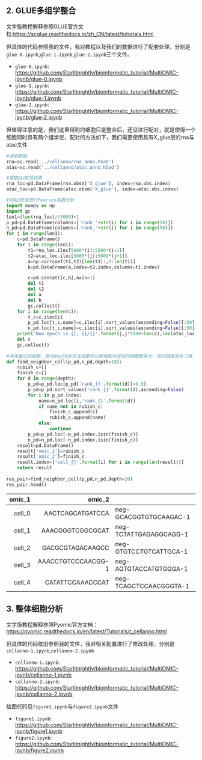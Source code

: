 ## 2. GLUE多组学整合

文字版教程解释参照GLUE官方文档:https://scglue.readthedocs.io/zh_CN/latest/tutorials.html

但具体的代码参照我的文件，我对教程以及我们的数据进行了配套处理，分别是`glue-0.ipynb`,`glue-1.ipynb`,`glue-2.ipynb`三个文件。

- `glue-0.ipynb`: https://github.com/Starlitnightly/bioinformatic_tutorial/MultiOMIC-ipynb/glue-0.ipynb
- `glue-1.ipynb`: https://github.com/Starlitnightly/bioinformatic_tutorial/MultiOMIC-ipynb/glue-1.ipynb
- `glue-2.ipynb`: https://github.com/Starlitnightly/bioinformatic_tutorial/MultiOMIC-ipynb/glue-2.ipynb

但值得注意的是，我们这里得到的细胞只是整合后，还没进行配对，就是使得一个细胞同时具有两个组学层，配对的方法如下，我们需要使用具有X_glue层的rna与atac文件

```python
#读取数据
rna=sc.read('../cellanno/rna_anno.h5ad')
atac=sc.read('../cellanno/atac_anno.h5ad')

#提取GLUE层结果
rna_loc=pd.DataFrame(rna.obsm['X_glue'], index=rna.obs.index)
atac_loc=pd.DataFrame(atac.obsm['X_glue'], index=atac.obs.index)

#对GLUE层进行Pearson系数分析
import numpy as np
import gc
len1=(len(rna_loc)//5000)+1
p_pd=pd.DataFrame(columns=['rank_'+str(i) for i in range(50)])
n_pd=pd.DataFrame(columns=['rank_'+str(i) for i in range(50)])
for j in range(len1):
    c=pd.DataFrame()
    for i in range(len1):
        t1=rna_loc.iloc[5000*(i):5000*(i+1)]
        t2=atac_loc.iloc[5000*(j):5000*(j+1)]
        a=np.corrcoef(t1,t2)[len(t1):,0:len(t1)]
        b=pd.DataFrame(a,index=t2.index,columns=t1.index)  

        c=pd.concat([c,b],axis=1)
        del t1
        del t2
        del a
        del b
        gc.collect()
    for i in range(len(c)):
        t_c=c.iloc[i]
        p_pd.loc[t_c.name]=c.iloc[i].sort_values(ascending=False)[:50].values
        n_pd.loc[t_c.name]=c.iloc[i].sort_values(ascending=False)[:50].index.tolist()
    print('Now epoch is {}, {}/{}'.format(j,j*5000+len(c),len(atac_loc))) 
    del c
    gc.collect()
    
#寻找最近的细胞，其中depth的灵活调整可以使得配对成功的细胞数变大，同时精度有所下降
def find_neighbor_cell(p_pd,n_pd,depth=10):
    rubish_c=[]
    finish_c=[]
    for d in range(depth):
        p_pd=p_pd.loc[p_pd['rank_{}'.format(d)]>0.9]
        p_pd=p_pd.sort_values('rank_{}'.format(d),ascending=False)
        for i in p_pd.index:
            name=n_pd.loc[i,'rank_{}'.format(d)]
            if name not in rubish_c:
                finish_c.append(i)
                rubish_c.append(name)
            else:
                continue
        p_pd=p_pd.loc[~p_pd.index.isin(finish_c)]
        n_pd=n_pd.loc[~n_pd.index.isin(finish_c)]
    result=pd.DataFrame()
    result['omic_1']=rubish_c
    result['omic_2']=finish_c
    result.index=['cell_{}'.format(i) for i in range(len(result))]
    return result
  
res_pair=find_neighbor_cell(p_pd,n_pd,depth=20)
res_pair.head()
```

| omic_1 |             omic_2 |                        |
| -----: | -----------------: | ---------------------- |
| cell_0 |   AACTCAGCATGATCCA | neg-GCACGGTGTGCAAGAC-1 |
| cell_1 |   AAACGGGTCGGCGCAT | neg-TCTATTGAGAGGCAGG-1 |
| cell_2 |   GACGCGTAGACAAGCC | neg-GTGTCCTGTCATTGCA-1 |
| cell_3 | AAACCTGTCCCAACGG-1 | neg-AGTGTACCATGTGGGA-1 |
| cell_4 |   CATATTCCAAACCCAT | neg-TCAGCTCCAACGGGTA-1 |

## 3. 整体细胞分析

文字版教程解释参照Pyomic官方文档：https://pyomic.readthedocs.io/en/latest/Tutorials/t_cellanno.html

但具体的代码依旧参照我的文件，我对相关配置进行了修改处理，分别是`cellanno-1.ipynb`,`cellanno-2.ipynb`

- `cellanno-1.ipynb`: https://github.com/Starlitnightly/bioinformatic_tutorial/MultiOMIC-ipynb/cellanno-1.ipynb
- `cellanno-2.ipynb`: https://github.com/Starlitnightly/bioinformatic_tutorial/MultiOMIC-ipynb/cellanno-2.ipynb

绘图代码见`figure1.ipynb`与`figure2.ipynb`文件

- `figure1.ipynb`: https://github.com/Starlitnightly/bioinformatic_tutorial/MultiOMIC-ipynb/figure1.ipynb
- `figure2.ipynb`: https://github.com/Starlitnightly/bioinformatic_tutorial/MultiOMIC-ipynb/figure2.ipynb

